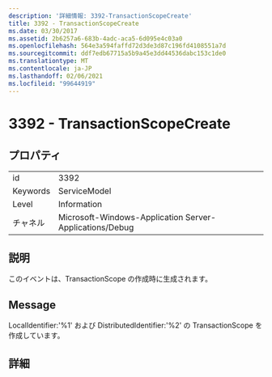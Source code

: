 ```yaml
---
description: '詳細情報: 3392-TransactionScopeCreate'
title: 3392 - TransactionScopeCreate
ms.date: 03/30/2017
ms.assetid: 2b6257a6-683b-4adc-aca5-6d095e4c03a0
ms.openlocfilehash: 564e3a594faffd72d3de3d87c196fd4108551a7d
ms.sourcegitcommit: ddf7edb67715a5b9a45e3dd44536dabc153c1de0
ms.translationtype: MT
ms.contentlocale: ja-JP
ms.lasthandoff: 02/06/2021
ms.locfileid: "99644919"
---
```

# <a name="3392---transactionscopecreate"></a>3392 - TransactionScopeCreate

## <a name="properties"></a>プロパティ  
  
|||  
|-|-|  
|id|3392|  
|Keywords|ServiceModel|  
|Level|Information|  
|チャネル|Microsoft-Windows-Application Server-Applications/Debug|  
  
## <a name="description"></a>説明  

 このイベントは、TransactionScope の作成時に生成されます。  
  
## <a name="message"></a>Message  

 LocalIdentifier:'%1' および DistributedIdentifier:'%2' の TransactionScope を作成しています。  
  
## <a name="details"></a>詳細
